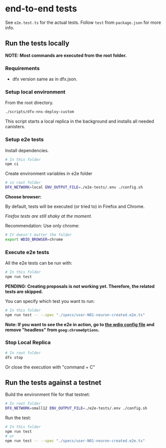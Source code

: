 # end-to-end tests

See `e2e.test.ts` for the actual tests. Follow `test` from `package.json` for
more info.

## Run the tests locally

**NOTE: Most commands are executed from the root folder.**

### Requirements

- dfx version same as in dfx.json.

### Setup local environment

From the root directory.

```bash
./scripts/dfx-nns-deploy-custom
```

This script starts a local replica in the background and installs all needed canisters.

### Setup e2e tests

Install dependencies.

```bash
# In this folder
npm ci
```

Create environment variables in e2e folder

```bash
# in root folder
DFX_NETWORK=local ENV_OUTPUT_FILE=./e2e-tests/.env ./config.sh
```

**Choose browser:**

By default, tests will be executed (or tried to) in Firefox and Chrome.

_Firefox tests are still shaky at the moment._

Recommendation: Use only chrome:

```bash
# It doesn't matter the folder
export WDIO_BROWSER=chrome
```

### Execute e2e tests

All the e2e tests can be run with:

```bash
# In this folder
npm run test
```

**PENDING: Creating proposals is not working yet. Therefore, the related tests are skipped.**

You can specify which test you want to run:

```bash
# In this folder
npm run test -- --spec "./specs/user-N01-neuron-created.e2e.ts"
```

**Note: If you want to see the e2e in action, go to [the wdio config file](./wdio.conf.ts) and remove "headless" from `goog:chromeOptions`.**

### Stop Local Replica

```bash
# In root folder
dfx stop
```

Or close the execution with "command + C"

## Run the tests against a testnet

Build the environment file for that testnet:

```bash
# In root folder
DFX_NETWORK=small12 ENV_OUTPUT_FILE=./e2e-tests/.env ./config.sh
```

Run the test:

```bash
# In this folder
npm run test
# or
npm run test -- --spec "./specs/user-N01-neuron-created.e2e.ts"
```
